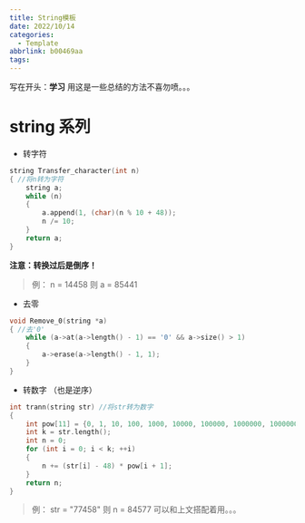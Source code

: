 ```yaml
---
title: String模板
date: 2022/10/14
categories:
  - Template
abbrlink: b00469aa
tags:
---
```



写在开头：**学习** 用这是一些总结的方法不喜勿喷。。。

# string 系列 
- 转字符
```cpp
string Transfer_character(int n)
{ //将n转为字符
	string a;
	while (n)
	{
		a.append(1, (char)(n % 10 + 48));
		n /= 10;
	}
	return a;
}
```

**注意：转换过后是倒序！**  
>例： n = 14458 则 a = 85441

- 去零
```cpp
void Remove_0(string *a)
{ //去'0'
	while (a->at(a->length() - 1) == '0' && a->size() > 1)
	{
		a->erase(a->length() - 1, 1);
	}
}
```

- 转数字 （也是逆序）
```cpp
int trann(string str) //将str转为数字
{
	int pow[11] = {0, 1, 10, 100, 1000, 10000, 100000, 1000000, 10000000, 100000000, 1000000000}; //用以更快的算幂次
	int k = str.length();
	int n = 0;
	for (int i = 0; i < k; ++i)
	{
		n += (str[i] - 48) * pow[i + 1];
	}
	return n;
}
```

>例： str = "77458" 则 n = 84577 可以和上文搭配着用。。。



